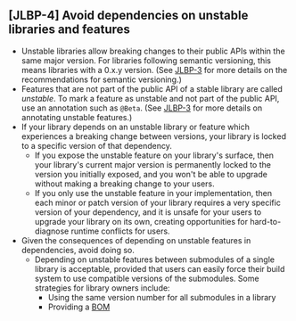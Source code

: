 [JLBP-4] Avoid dependencies on unstable libraries and features
--------------------------------------------------------------

- Unstable libraries allow breaking changes to their
  public APIs within the same major version. For libraries following semantic
  versioning, this means libraries with a 0.x.y version. (See [JLBP-3](JLBP-3.md) 
  for more details on the recommendations for semantic versioning.)
- Features that are not part of the public API of a
  stable library are called *unstable*. To mark a feature as unstable and 
  not part of the public API, use an annotation such as `@Beta`. (See
  [JLBP-3](JLBP-3.md) for more details on annotating unstable features.)
- If your library depends on an unstable library or feature which
  experiences a breaking change between versions, your library is locked to
  a specific version of that dependency.
  - If you expose the unstable feature on your library's surface, then your
    library's current major version is permanently locked to the version
    you initially exposed, and you won't be able to upgrade without making a
    breaking change to your users.
  - If you only use the unstable feature in your implementation, then each minor
    or patch version of your library requires a very specific version of
    your dependency, and it is unsafe for your users to upgrade your
    library on its own, creating opportunities for hard-to-diagnose runtime
    conflicts for users.
- Given the consequences of depending on unstable features in dependencies,
  avoid doing so.
  - Depending on unstable features between submodules of a single library is
    acceptable, provided that users can easily force their build system to use
    compatible versions of the submodules. Some strategies for library owners
    include:
    - Using the same version number for all submodules in a library
    - Providing a [BOM](http://maven.apache.org/guides/introduction/introduction-to-dependency-mechanism.html#Importing_Dependencies)
